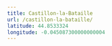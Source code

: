 ```yaml
---
title: Castillon-la-Bataille
url: /castillon-la-bataille/
latitude: 44.8533324
longitude: -0.045087300000000004
---
```

